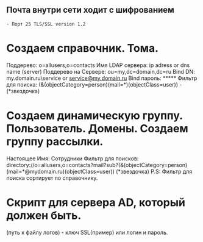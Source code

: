 ## Почта внутри сети ходит с шифрованием
    - Порт 25 TLS/SSL version 1.2

# Создаем справочник. Тома. 
Поддерево: o=allusers,o=contacts
Имя LDAP сервера: ip adress or dns name (server)
Поддерево на Сервере: ou=my,dc=domain,dc=ru
Bind DN: my.domain.ru\service or service@my.domain.ru
Bind пароль: *****
Фильтр для поиска: (&(objectCategory=person)(mail=*)(objectClass=user)) - (*звездочка)

# Создаем динамическую группу. Пользователь. Домены. Создаем группу рассылки.

Настоящее Имя: Сотрудники
Фильтр для поисков: directory://o=allusers,o=contacts?mail?sub?(&(objectCategory=person)(mail=*@mydomain.ru)(objectClass=user)) (*звездочка)
P.S: Фильтр для поиска сортирует по справочнику.

# Скрипт для сервера AD, который должен быть.

<?xml version="1.0" encoding="utf-8" ?>
<configuration>
    <startup> 
        <supportedRuntime version="v4.0" sku=".NETFramework,Version=v4.5.2" />
    </startup>
  <appSettings>
    <add key="ADBaseDN" value="OU=my,DC=domain,DC=ru" /> 
    <add key="ADAddress" value="IP adress:389" />
    <add key="ADAccountNameAttribute" value="sAMAccountName" />
    <add key="ADGroupNameAttribute" value="sAMAccountName" />
    <add key="ADGroupRealNameAttribute" value="cn" />
    <add key="ADCGAccountStatus" value="employeetype" />
    <add key="ADCGSyncAllOnStart" value="true" />
    <add key="ADCGDefaultDomainName" value="domain.ru" />
    <add key="ADCGPostCreateScript" value="adsync-postcreate" />
    <add key="ADCGPostUpdateScript" value="adsync-postupdate" />
    <add key="ADCGGroupStatus" value="description" />
    <add key="ADObjectClass" value="organizationalPerson" />
    <add key="ADGroupObjectClass" value="group" />
    <add key="CGProAddress" value="mail.domain.ru" />
    <add key="CGProPort" value="106" />
    <add key="CGProSSL" value="false" />
    <add key="CGProSecureLogin" value="false" />
    <add key="CGProUsername" value="postmaster" />
    <add key="LogDir" value="C:\\Program Files (x86)\\CommuniGate Systems\\ADSync-CGP" /> (путь к файлу логов)
    <add key="LogLevel" value="4" />
    <add key="LogSizeLimit" value="3" />
    <add key="LogRotationPeriod" value="60" />
    <add key="CacheSize" value="10000" />
    <add key="displayName" value="RealName" />
    <add key="sn" value="surname" />
    <add key="department" value="ou" />
    <add key="title" value="title" />
<!--
    <add key="company" value="company" />
    <add key="mobile" value="mobile" />
-->
    <add key="CGProPasswordEncrypted" value="AFnSoeKqxIdHEbFUuLbEwu2QsSiPljO8K5PTJOp3Tf35R+xsTrY7CPRUk1aToNA7xKz0TvbeO2PZV3g6W9Z4ejY=" /> - ключ SSL(пример) или логин и пароль.
  </appSettings>
</configuration>